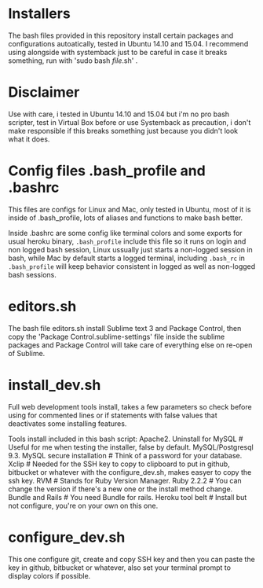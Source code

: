 # Installers

The bash files provided in this repository install certain packages and configurations autoatically, tested in Ubuntu 14.10 and 15.04.
I recommend using alongside with systemback just to be careful in case it breaks something, run with 'sudo bash _file_.sh' .

# Disclaimer

Use with care, i tested in Ubuntu 14.10 and 15.04 but i'm no pro bash scripter, test in Virtual Box before or use Systemback as precaution, i don't make responsible if this breaks something just because you didn't look what it does.

# Config files .bash_profile and .bashrc

This files are configs for Linux and Mac, only tested in Ubuntu, most of it is inside of .bash_profile, lots of aliases and functions to make bash better.

Inside .bashrc are some config like terminal colors and some exports for usual heroku binary, `.bash_profile` include this file so it runs on login and non logged bash session, Linux ussually just starts a non-logged session in bash, while Mac by default starts a logged terminal, including `.bash_rc` in `.bash_profile` will keep behavior consistent in logged as well as non-logged bash sessions.

# editors.sh

The bash file editors.sh install Sublime text 3 and Package Control, then copy the 'Package Control.sublime-settings' file inside the sublime packages and Package Control will take care of everything else on re-open of Sublime.

# install_dev.sh

Full web development tools install, takes a few parameters so check before using for commented lines or if statements with false values that deactivates some installing features.

Tools install included in this bash script:
Apache2.
Uninstall for MySQL # Useful for me when testing the installer, false by default.
MySQL/Postgresql 9.3.
MySQL secure installation # Think of a password for your database.
Xclip # Needed for the SSH key to copy to clipboard to put in github, bitbucket or whatever with the configure_dev.sh, makes easyer to copy the ssh key.
RVM # Stands for Ruby Version Manager.
Ruby 2.2.2 # You can change the version if there's a new one or the install method change.
Bundle and Rails # You need Bundle for rails.
Heroku tool belt # Install but not configure, you're on your own on this one.

# configure_dev.sh

This one configure git, create and copy SSH key and then you can paste the key in github, bitbucket or whatever, also set your terminal prompt to display colors if possible.
